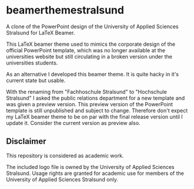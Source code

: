# beamerthemestralsund

A clone of the PowerPoint design of the University of Applied Sciences Stralsund for LaTeX Beamer.

This LaTeX beamer theme used to mimics the corporate design of the official PowerPoint template, which was no longer available at the universities website but still circulating in a broken version under the universities students.

As an alternative I developed this beamer theme. It is quite hacky in it's current state but usable.

With the renaming from "Fachhoschule Stralsund" to "Hochschule Stralsund" I asked the public relations department for a new template and was given a preview version. This preview version of the PowerPoint template is still unpublished and subject to change. Therefore don't expect my LaTeX beamer theme to be on par with the final release version until I update it. Consider the current version as preview also.

## Disclaimer

This repository is considered as academic work.

The included logo file is owned by the University of Applied Sciences Stralsund. Usage rights are granted for academic use for members of the University of Applied Sciences Stralsund only.

